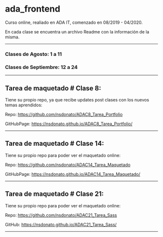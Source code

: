 # ada_frontend

Curso online, realiado en ADA IT, comenzado en 08/2019 - 04/2020. 

En cada clase se encuentra un archivo Readme con la información de la misma.

--------------------------------------------------------------------------------------------------------------

### Clases de Agosto: 1 a 11
### Clases de Septiembre: 12 a 24

--------------------------------------------------------------------------------------------------------------

## Tarea de maquetado # Clase 8: 

Tiene su propio repo, ya que recibe updates post clases con los nuevos temas aprendidos:

Repo: https://github.com/nsdonato/ADAC8_Tarea_Portfolio 

GitHubPage: https://nsdonato.github.io/ADAC8_Tarea_Portfolio/

--------------------------------------------------------------------------------------------------------------

## Tarea de maquetado # Clase 14: 

Tiene su propio repo para poder ver el maquetado online:

Repo: https://github.com/nsdonato/ADAC14_Tarea_Maquetado 

GitHubPage: https://nsdonato.github.io/ADAC14_Tarea_Maquetado/

--------------------------------------------------------------------------------------------------------------

## Tarea de maquetado # Clase 21: 

Tiene su propio repo para poder ver el maquetado online:

Repo: https://github.com/nsdonato/ADAC21_Tarea_Sass 

GitHub: https://nsdonato.github.io/ADAC21_Tarea_Sass/

--------------------------------------------------------------------------------------------------------------

